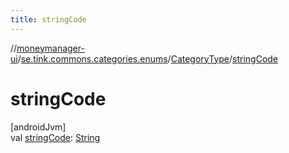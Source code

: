 ```yaml
---
title: stringCode
---
```

//[moneymanager-ui](../../../index.html)/[se.tink.commons.categories.enums](../index.html)/[CategoryType](index.html)/[stringCode](string-code.html)



# stringCode



[androidJvm]\
val [stringCode](string-code.html): [String](https://kotlinlang.org/api/latest/jvm/stdlib/kotlin/-string/index.html)




